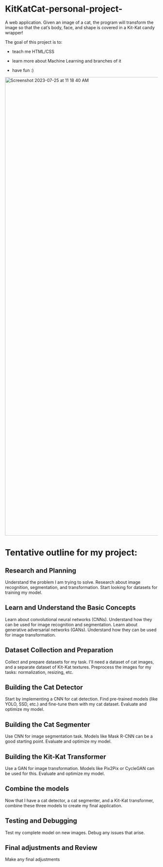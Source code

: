 # KitKatCat-personal-project-
A web application. Given an image of a cat, the program will transform the image so that the cat’s body, face, and shape is covered in a Kit-Kat candy wrapper!

The goal of this project is to: 

- teach me HTML/CSS

- learn more about Machine Learning and branches of it

- have fun :)

<img width="1512" alt="Screenshot 2023-07-25 at 11 18 40 AM" src="https://github.com/joshmatni/KitKatCat-project-/assets/112925006/01e63310-fcbe-42c4-805a-536112377258">


# Tentative outline for my project:

## Research and Planning
Understand the problem I am trying to solve.
Research about image recognition, segmentation, and transformation.
Start looking for datasets for training my model.

## Learn and Understand the Basic Concepts
Learn about convolutional neural networks (CNNs). Understand how they can be used for image recognition and segmentation.
Learn about generative adversarial networks (GANs). Understand how they can be used for image transformation.

## Dataset Collection and Preparation
Collect and prepare datasets for my task.
I'll need a dataset of cat images, and a separate dataset of Kit-Kat textures.
Preprocess the images for my tasks: normalization, resizing, etc.

## Building the Cat Detector
Start by implementing a CNN for cat detection. Find pre-trained models (like YOLO, SSD, etc.) and fine-tune them with my cat dataset.
Evaluate and optimize my model.

## Building the Cat Segmenter
Use CNN for image segmentation task. Models like Mask R-CNN can be a good starting point.
Evaluate and optimize my model.

## Building the Kit-Kat Transformer
Use a GAN for image transformation. Models like Pix2Pix or CycleGAN can be used for this.
Evaluate and optimize my model.

## Combine the models
Now that I have a cat detector, a cat segmenter, and a Kit-Kat transformer, combine these three models to create my final application.

## Testing and Debugging
Test my complete model on new images. Debug any issues that arise.

## Final adjustments and Review
Make any final adjustments
